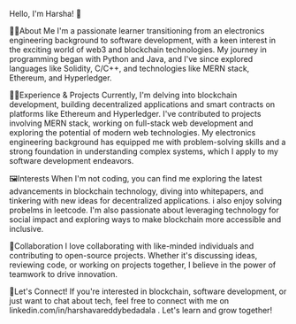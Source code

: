 Hello, I'm Harsha! 👋

🧑‍💻About Me
I'm a passionate learner transitioning from an electronics engineering background to software development, 
with a keen interest in the exciting world of web3 and blockchain technologies.
My journey in programming began with Python and Java, and I've since explored languages like Solidity, 
C/C++, and technologies like MERN stack, Ethereum, and Hyperledger.

👷‍♂️Experience & Projects
Currently, I'm delving into blockchain development, building decentralized applications and smart contracts on platforms like Ethereum and Hyperledger.
I've contributed to projects involving MERN stack, working on full-stack web development and exploring the potential of modern web technologies.
My electronics engineering background has equipped me with problem-solving skills and a strong foundation in understanding complex systems, which I apply to my software development endeavors.

🖼️Interests
When I'm not coding, you can find me exploring the latest advancements in blockchain technology,
diving into whitepapers, and tinkering with new ideas for decentralized applications. 
i also enjoy solving probelms in leetcode.
I'm also passionate about leveraging technology for social impact and exploring ways to make blockchain more accessible and inclusive.

🤝Collaboration
I love collaborating with like-minded individuals and contributing to open-source projects. 
Whether it's discussing ideas, reviewing code, or working on projects together, I believe in the power of teamwork to drive innovation.

🔗Let's Connect!
If you're interested in blockchain, software development, or just want to chat about tech, feel free to connect with me on linkedin.com/in/harshavareddybedadala
. Let's learn and grow together!

